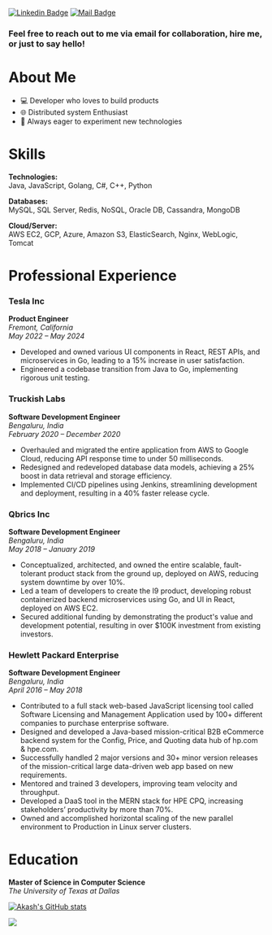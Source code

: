 <space><space> [![Linkedin Badge](https://img.shields.io/badge/-Akash%20Ramasamudra%20Basavaraj%20-blue?style=flat&labelColor=0e76a8&logo=linkedin&logoColor=white)](https://www.linkedin.com/in/akash-rb/ "Connect on Linkedin") <space><space> [![Mail Badge](https://img.shields.io/badge/-Akash%20Ramasamudra%20Basavaraj%20-red?style=flat&labelColor=c0392b&logo=gmail&logoColor=white)](mailto:rbakashcs@gmail.com " Gmail")
 ### Feel free to reach out to me via email for collaboration, hire me, or just to say hello! 
# About Me
- 💻 Developer who loves to build products
- 🌐 Distributed system Enthusiast
- 🚀 Always eager to experiment new technologies


# Skills

**Technologies:**  
Java, JavaScript, Golang, C#, C++, Python

**Databases:**  
MySQL, SQL Server, Redis, NoSQL, Oracle DB, Cassandra, MongoDB


**Cloud/Server:**  
AWS EC2, GCP, Azure, Amazon S3, ElasticSearch, Nginx, WebLogic, Tomcat


# Professional Experience

### Tesla Inc
**Product Engineer**  
*Fremont, California*  
*May 2022 – May 2024*

- Developed and owned various UI components in React, REST APIs, and microservices in Go, leading to a 15% increase in user satisfaction.
- Engineered a codebase transition from Java to Go, implementing rigorous unit testing.

### Truckish Labs
**Software Development Engineer**  
*Bengaluru, India*  
*February 2020 – December 2020*

- Overhauled and migrated the entire application from AWS to Google Cloud, reducing API response time to under 50 milliseconds.
- Redesigned and redeveloped database data models, achieving a 25% boost in data retrieval and storage efficiency.
- Implemented CI/CD pipelines using Jenkins, streamlining development and deployment, resulting in a 40% faster release cycle.

### Qbrics Inc
**Software Development Engineer**  
*Bengaluru, India*  
*May 2018 – January 2019*

- Conceptualized, architected, and owned the entire scalable, fault-tolerant product stack from the ground up, deployed on AWS, reducing system downtime by over 10%.
- Led a team of developers to create the I9 product, developing robust containerized backend microservices using Go, and UI in React, deployed on AWS EC2.
- Secured additional funding by demonstrating the product's value and development potential, resulting in over $100K investment from existing investors.

### Hewlett Packard Enterprise
**Software Development Engineer**  
*Bengaluru, India*  
*April 2016 – May 2018*

- Contributed to a full stack web-based JavaScript licensing tool called Software Licensing and Management Application used by 100+ different companies to purchase enterprise software.
- Designed and developed a Java-based mission-critical B2B eCommerce backend system for the Config, Price, and Quoting data hub of hp.com & hpe.com.
- Successfully handled 2 major versions and 30+ minor version releases of the mission-critical large data-driven web app based on new requirements.
- Mentored and trained 3 developers, improving team velocity and throughput.
- Developed a DaaS tool in the MERN stack for HPE CPQ, increasing stakeholders’ productivity by more than 70%.
- Owned and accomplished horizontal scaling of the new parallel environment to Production in Linux server clusters.


# Education

**Master of Science in Computer Science**  
*The University of Texas at Dallas*  


[![Akash's GitHub stats](https://github-readme-stats.vercel.app/api?username=rbakash)](https://github.com/rbakash?tab=repositories)

![](https://komarev.com/ghpvc/?username=rbakash&color=green)
<!---
rbakash/rbakash is a ✨ special ✨ repository because its `README.md` (this file) appears on your GitHub profile.
You can click the Preview link to take a look at your changes.
--->
